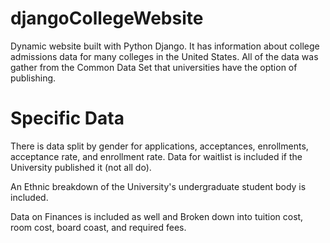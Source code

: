 # djangoCollegeWebsite
Dynamic website built with Python Django. It has information about college admissions data for many colleges in the United States. All of the data was gather from the Common Data Set that universities have the option of publishing. 
# Specific Data
There is data split by gender for applications, acceptances, enrollments, acceptance rate, and enrollment rate. Data for waitlist is included if the University published it (not all do). 

An Ethnic breakdown of the University's undergraduate student body is included.

Data on Finances is included as well and Broken down into tuition cost, room cost, board coast, and required fees. 
